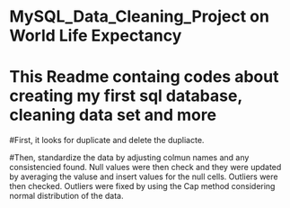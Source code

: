 # MySQL_Data_Cleaning_Project on World Life Expectancy

# This Readme containg codes about creating my first sql database, cleaning data set and more

#First, it looks for duplicate and delete the dupliacte.

#Then, standardize the data by adjusting colmun names and any consistencied found. Null values were then check and they were updated by averaging the valuse and insert values for the null cells. Outliers were then checked. Outliers were fixed by using the Cap method considering normal distribution of the data.
